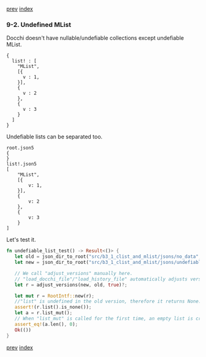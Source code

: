 [prev](b3_1_clist_and_mlist_clist_and_mlist.md.md)
[index](index.md)

### 9-2. Undefined MList

Docchi doesn't have nullable/undefiable collections except undefiable MList.
```
{
  list! : [
    "MList",
    [{
      v : 1,
    }],
    {
      v : 2
    },
    {
      v : 3
    }
  ]
}
```
Undefiable lists can be separated too.
```
root.json5
{
}
list!.json5
[
	"MList",
	[{
		v: 1,
	}],
	{
		v: 2
	},
	{
		v: 3
	}
]
```
Let's test it.
 ```Rust
fn undefiable_list_test() -> Result<()> {
    let old = json_dir_to_root("src/b3_1_clist_and_mlist/jsons/no_data", true)?;
    let new = json_dir_to_root("src/b3_1_clist_and_mlist/jsons/undefiable_list_separated", true)?;

    // We call "adjust_versions" manually here.
    // "load_docchi_file"/"load_history_file" automatically adjusts versions, so calling this manually isn't necessary.
    let r = adjust_versions(new, old, true)?;

    let mut r = RootIntf::new(r);
    //"list" is undefined in the old version, therefore it returns None.
    assert!(r.list().is_none());
    let a = r.list_mut();
    // When "list_mut" is called for the first time, an empty list is created and inserted, and the list is returned.
    assert_eq!(a.len(), 0);
    Ok(())
}
```


[prev](b3_1_clist_and_mlist_clist_and_mlist.md.md)
[index](index.md)

